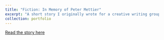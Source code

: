 ```yaml
---
title: "Fiction: In Memory of Peter Mettier"
excerpt: "A short story I originally wrote for a creative writing group at Oxford."
collection: portfolio
---
```

[Read the story here](https://williamyzhang.github.io/portfolio/files/in-memory-of-peter-mettier.pdf)

